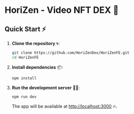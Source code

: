 # HoriZen - **Video NFT DEX** 🚀

## Quick Start ⚡

1. **Clone the repository** 🌀:

    ```bash
    git clone https://github.com/HoriZenDex/HoriZenFE.git
    cd HoriZenFE
    ```

2. **Install dependencies** 📦:

    ```bash
    npm install
    ```

3. **Run the development server** 🏃‍♂️:

    ```bash
    npm run dev
    ```

    The app will be available at [http://localhost:3000](http://localhost:3000) 🔥.